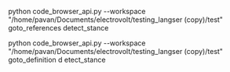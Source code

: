 python code_browser_api.py --workspace "/home/pavan/Documents/electrovolt/testing_langser (copy)/test" goto_references detect_stance

python code_browser_api.py --workspace "/home/pavan/Documents/electrovolt/testing_langser (copy)/test" goto_definition d
etect_stance